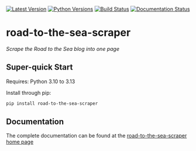 [![Latest Version](https://img.shields.io/pypi/v/road-to-the-sea-scraper?label=pypi-version&logo=python&style=plastic)](https://pypi.org/project/road-to-the-sea-scraper/)
[![Python Versions](https://img.shields.io/python/required-version-toml?tomlFilePath=https%3A%2F%2Fraw.githubusercontent.com%2Fjlmcgraw%2Froad-to-the-sea-scraper%2Fmain%2Fpyproject.toml&style=plastic&logo=python&label=python-versions)](https://www.python.org/)
[![Build Status](https://github.com/jlmcgraw/road-to-the-sea-scraper/actions/workflows/main.yml/badge.svg)](https://github.com/jlmcgraw/road-to-the-sea-scraper/actions/workflows/main.yml)
[![Documentation Status](https://github.com/jlmcgraw/road-to-the-sea-scraper/actions/workflows/docs.yml/badge.svg)](https://jlmcgraw.github.io/road-to-the-sea-scraper/)

# road-to-the-sea-scraper

_Scrape the Road to the Sea blog into one page_


## Super-quick Start

Requires: Python 3.10 to 3.13

Install through pip:

```bash
pip install road-to-the-sea-scraper
```


## Documentation

The complete documentation can be found at the
[road-to-the-sea-scraper home page](https://jlmcgraw.github.io/road-to-the-sea-scraper)
